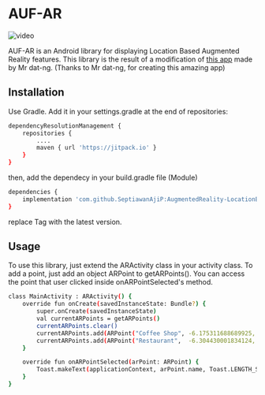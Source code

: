 # AUF-AR
![video](https://raw.githubusercontent.com/SeptiawanAjiP/AugmentedReality-LocationBased/master/video.gif)

AUF-AR is an Android library for displaying Location Based Augmented Reality features. This library is the result of a modification of [this app](https://github.com/dat-ng/ar-location-based-android) made by Mr dat-ng. (Thanks to Mr dat-ng, for creating this amazing app)

## Installation

Use Gradle. Add it in your settings.gradle at the end of repositories:

```bash
dependencyResolutionManagement {
    repositories {
        ....
        maven { url 'https://jitpack.io' }
    }
}
```
then, add the dependecy in your build.gradle file (Module)
```bash
dependencies {
    implementation 'com.github.SeptiawanAjiP:AugmentedReality-LocationBased:Tag'
}
```
replace Tag with the latest version.

## Usage

To use this library, just extend the ARActivity class in your activity class. To add a point, just add an object ARPoint to getARPoints(). You can access the point that user clicked inside onARPointSelected's method.

```bash
class MainActivity : ARActivity() {
    override fun onCreate(savedInstanceState: Bundle?) {
        super.onCreate(savedInstanceState)
        val currentARPoints = getARPoints()
        currentARPoints.clear()
        currentARPoints.add(ARPoint("Coffee Shop", -6.175311688689925, 106.82604761289097))
        currentARPoints.add(ARPoint("Restaurant",  -6.304430001834124, 106.89161623298563))
    }

    override fun onARPointSelected(arPoint: ARPoint) {
        Toast.makeText(applicationContext, arPoint.name, Toast.LENGTH_SHORT).show()
    }
}
```
